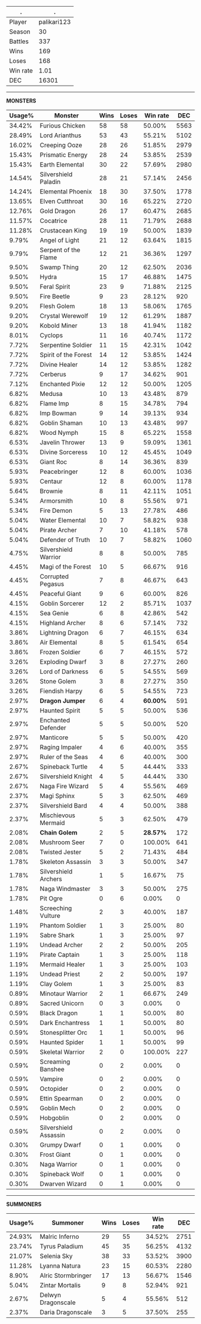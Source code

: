 .|.
|-|-
Player|palikari123
Season|30
Battles|337
Wins|169
Loses|168
Win rate|1.01
DEC|16301

---
**MONSTERS**

Usage%|Monster|Wins|Loses|Win rate|DEC|
-|-|-|-|-|-|
34.42%|Furious Chicken|58|58|50.00%|5563|
28.49%|Lord Arianthus|53|43|55.21%|5102|
16.02%|Creeping Ooze|28|26|51.85%|2979|
15.43%|Prismatic Energy|28|24|53.85%|2539|
15.43%|Earth Elemental|30|22|57.69%|2980|
14.54%|Silvershield Paladin|28|21|57.14%|2456|
14.24%|Elemental Phoenix|18|30|37.50%|1778|
13.65%|Elven Cutthroat|30|16|65.22%|2720|
12.76%|Gold Dragon|26|17|60.47%|2685|
11.57%|Cocatrice|28|11|71.79%|2688|
11.28%|Crustacean King|19|19|50.00%|1839|
9.79%|Angel of Light|21|12|63.64%|1815|
9.79%|Serpent of the Flame|12|21|36.36%|1297|
9.50%|Swamp Thing|20|12|62.50%|2036|
9.50%|Hydra|15|17|46.88%|1475|
9.50%|Feral Spirit|23|9|71.88%|2125|
9.50%|Fire Beetle|9|23|28.12%|920|
9.20%|Flesh Golem|18|13|58.06%|1765|
9.20%|Crystal Werewolf|19|12|61.29%|1887|
9.20%|Kobold Miner|13|18|41.94%|1182|
8.01%|Cyclops|11|16|40.74%|1172|
7.72%|Serpentine Soldier|11|15|42.31%|1042|
7.72%|Spirit of the Forest|14|12|53.85%|1424|
7.72%|Divine Healer|14|12|53.85%|1282|
7.72%|Cerberus|9|17|34.62%|901|
7.12%|Enchanted Pixie|12|12|50.00%|1205|
6.82%|Medusa|10|13|43.48%|879|
6.82%|Flame Imp|8|15|34.78%|794|
6.82%|Imp Bowman|9|14|39.13%|934|
6.82%|Goblin Shaman|10|13|43.48%|997|
6.82%|Wood Nymph|15|8|65.22%|1558|
6.53%|Javelin Thrower|13|9|59.09%|1361|
6.53%|Divine Sorceress|10|12|45.45%|1049|
6.53%|Giant Roc|8|14|36.36%|839|
5.93%|Peacebringer|12|8|60.00%|1036|
5.93%|Centaur|12|8|60.00%|1178|
5.64%|Brownie|8|11|42.11%|1051|
5.34%|Armorsmith|10|8|55.56%|971|
5.34%|Fire Demon|5|13|27.78%|486|
5.04%|Water Elemental|10|7|58.82%|938|
5.04%|Pirate Archer|7|10|41.18%|578|
5.04%|Defender of Truth|10|7|58.82%|1060|
4.75%|Silvershield Warrior|8|8|50.00%|785|
4.45%|Magi of the Forest|10|5|66.67%|916|
4.45%|Corrupted Pegasus|7|8|46.67%|643|
4.45%|Peaceful Giant|9|6|60.00%|826|
4.15%|Goblin Sorcerer|12|2|85.71%|1037|
4.15%|Sea Genie|6|8|42.86%|542|
4.15%|Highland Archer|8|6|57.14%|732|
3.86%|Lightning Dragon|6|7|46.15%|634|
3.86%|Air Elemental|8|5|61.54%|654|
3.86%|Frozen Soldier|6|7|46.15%|572|
3.26%|Exploding Dwarf|3|8|27.27%|260|
3.26%|Lord of Darkness|6|5|54.55%|569|
3.26%|Stone Golem|3|8|27.27%|350|
3.26%|Fiendish Harpy|6|5|54.55%|723|
2.97%|**Dragon Jumper**|6|4|**60.00%**|591|
2.97%|Haunted Spirit|5|5|50.00%|536|
2.97%|Enchanted Defender|5|5|50.00%|520|
2.97%|Manticore|5|5|50.00%|420|
2.97%|Raging Impaler|4|6|40.00%|355|
2.97%|Ruler of the Seas|4|6|40.00%|300|
2.67%|Spineback Turtle|4|5|44.44%|333|
2.67%|Silvershield Knight|4|5|44.44%|330|
2.67%|Naga Fire Wizard|5|4|55.56%|469|
2.37%|Magi Sphinx|5|3|62.50%|469|
2.37%|Silvershield Bard|4|4|50.00%|388|
2.37%|Mischievous Mermaid|5|3|62.50%|479|
2.08%|**Chain Golem**|2|5|**28.57%**|172|
2.08%|Mushroom Seer|7|0|100.00%|641|
2.08%|Twisted Jester|5|2|71.43%|484|
1.78%|Skeleton Assassin|3|3|50.00%|347|
1.78%|Silvershield Archers|1|5|16.67%|75|
1.78%|Naga Windmaster|3|3|50.00%|275|
1.78%|Pit Ogre|0|6|0.00%|0|
1.48%|Screeching Vulture|2|3|40.00%|187|
1.19%|Phantom Soldier|1|3|25.00%|80|
1.19%|Sabre Shark|1|3|25.00%|97|
1.19%|Undead Archer|2|2|50.00%|205|
1.19%|Pirate Captain|1|3|25.00%|118|
1.19%|Mermaid Healer|1|3|25.00%|103|
1.19%|Undead Priest|2|2|50.00%|197|
1.19%|Clay Golem|1|3|25.00%|83|
0.89%|Minotaur Warrior|2|1|66.67%|249|
0.89%|Sacred Unicorn|0|3|0.00%|0|
0.59%|Black Dragon|1|1|50.00%|80|
0.59%|Dark Enchantress|1|1|50.00%|80|
0.59%|Stonesplitter Orc|1|1|50.00%|96|
0.59%|Haunted Spider|1|1|50.00%|99|
0.59%|Skeletal Warrior|2|0|100.00%|227|
0.59%|Screaming Banshee|0|2|0.00%|0|
0.59%|Vampire|0|2|0.00%|0|
0.59%|Octopider|0|2|0.00%|0|
0.59%|Ettin Spearman|0|2|0.00%|0|
0.59%|Goblin Mech|0|2|0.00%|0|
0.59%|Hobgoblin|0|2|0.00%|0|
0.59%|Silvershield Assassin|0|2|0.00%|0|
0.30%|Grumpy Dwarf|0|1|0.00%|0|
0.30%|Frost Giant|0|1|0.00%|0|
0.30%|Naga Warrior|0|1|0.00%|0|
0.30%|Spineback Wolf|0|1|0.00%|0|
0.30%|Dwarven Wizard|0|1|0.00%|0|

---
**SUMMONERS**

Usage%|Summoner|Wins|Loses|Win rate|DEC|
-|-|-|-|-|-|
24.93%|Malric Inferno|29|55|34.52%|2751|
23.74%|Tyrus Paladium|45|35|56.25%|4132|
21.07%|Selenia Sky|38|33|53.52%|3900|
11.28%|Lyanna Natura|23|15|60.53%|2280|
8.90%|Alric Stormbringer|17|13|56.67%|1546|
5.04%|Zintar Mortalis|9|8|52.94%|921|
2.67%|Delwyn Dragonscale|5|4|55.56%|512|
2.37%|Daria Dragonscale|3|5|37.50%|255|
